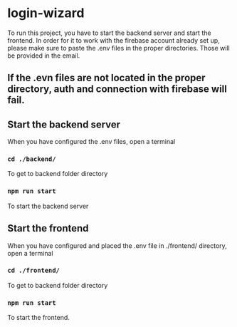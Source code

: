 # login-wizard

To run this project, you have to start the backend server and start the frontend.
In order for it to work with the firebase account already set up, please make sure to paste the .env files in the proper directories. Those will be provided in the email.

## If the .evn files are not located in the proper directory, auth and connection with firebase will fail.

## Start the backend server

When you have configured  the .env files, open a terminal

### `cd ./backend/`

To get to backend folder directory

### `npm run start`

To start the backend server

## Start the frontend

When you have configured and placed the .env file in ./frontend/ directory, open a terminal

### `cd ./frontend/`

To get to backend folder directory

### `npm run start`

To start the frontend.


